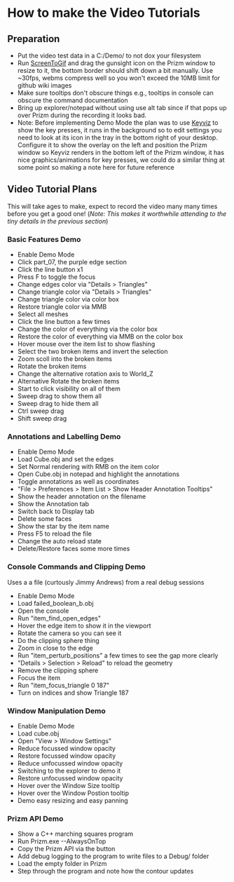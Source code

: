 # How to make the Video Tutorials

## Preparation

* Put the video test data in a C:/Demo/ to not dox your filesystem
* Run [ScreenToGif](https://www.screentogif.com/) and drag the gunsight icon on the Prizm window to resize to it, the bottom border should shift down a bit manually. Use ~30fps, webms compress well so you won't exceed the 10MB limit for github wiki images
* Make sure tooltips don't obscure things e.g., tooltips in console can obscure the command documentation
* Bring up explorer/notepad without using use alt tab since if that pops up over Prizm during the recording it looks bad.
* Note: Before implementing Demo Mode the plan was to use [Keyviz](https://github.com/mulaRahul/keyviz) to show the key presses, it runs in the background so to edit settings you need to look at its icon in the tray in the bottom right of your desktop. Configure it to show the overlay on the left and position the Prizm window so Keyviz renders in the bottom left of the Prizm window, it has nice graphics/animations for key presses, we could do a similar thing at some point so making a note here for future reference

## Video Tutorial Plans

This will take ages to make, expect to record the video many many times before you get a good one! (_Note: This makes it worthwhile attending to the tiny details in the previous section_)

### Basic Features Demo

* Enable Demo Mode
* Click part_07, the purple edge section
* Click the line button x1
* Press F to toggle the focus
* Change edges color via "Details > Triangles"
* Change triangle color via "Details > Triangles"
* Change triangle color via color box
* Restore triangle color via MMB
* Select all meshes
* Click the line button a few times
* Change the color of everything via the color box
* Restore the color of everything via MMB on the color box
* Hover mouse over the item list to show flashing
* Select the two broken items and invert the selection
* Zoom scoll into the broken items
* Rotate the broken items
* Change the alternative rotation axis to World_Z
* Alternative Rotate the broken items
* Start to click visibility on all of them
* Sweep drag to show them all
* Sweep drag to hide them all
* Ctrl sweep drag
* Shift sweep drag

### Annotations and Labelling Demo

* Enable Demo Mode
* Load Cube.obj and set the edges
* Set Normal rendering with RMB on the item color
* Open Cube.obj in notepad and highlight the annotations
* Toggle annotations as well as coordinates
* "File > Preferences > Item List > Show Header Annotation Tooltips"
* Show the header annotation on the filename
* Show the Annotation tab
* Switch back to Display tab
* Delete some faces
* Show the star by the item name
* Press F5 to reload the file
* Change the auto reload state
* Delete/Restore faces some more times

### Console Commands and Clipping Demo

Uses a a file (curtously Jimmy Andrews) from a real debug sessions

* Enable Demo Mode
* Load failed_boolean_b.obj
* Open the console
* Run "item_find_open_edges"
* Hover the edge item to show it in the viewport
* Rotate the camera so you can see it
* Do the clipping sphere thing
* Zoom in close to the edge
* Run "item_perturb_positions" a few times to see the gap more clearly
* "Details > Selection > Reload" to reload the geometry
* Remove the clipping sphere
* Focus the item
* Run "item_focus_triangle 0 187"
* Turn on indices and show Triangle 187

### Window Manipulation Demo

* Enable Demo Mode
* Load cube.obj
* Open "View > Window Settings"
* Reduce focussed window opacity
* Restore focussed window opacity
* Reduce unfocussed window opacity
* Switching to the explorer to demo it
* Restore unfocussed window opacity
* Hover over the Window Size tooltip
* Hover over the Window Postion tooltip
* Demo easy resizing and easy panning

### Prizm API Demo

* Show a C++ marching squares program
* Run Prizm.exe --AlwaysOnTop
* Copy the Prizm API via the button
* Add debug logging to the program to write files to a Debug/ folder
* Load the empty folder in Prizm
* Step through the program and note how the contour updates
